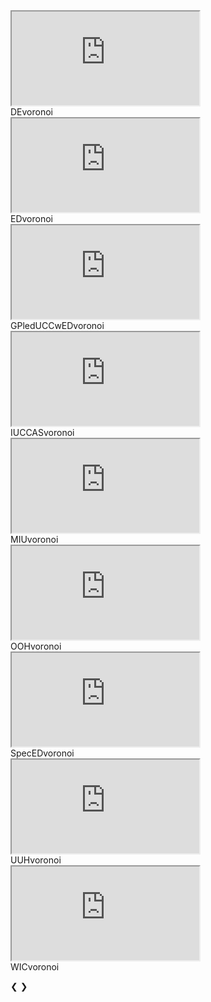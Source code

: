 
<script src="https://fergustaylor.github.io/dev/js/iframesize.js"></script>
<link rel="stylesheet" href="https://fergustaylor.github.io/dev/css/iframe.css">
<link rel="stylesheet" href="https://fergustaylor.github.io/dev/css/slide.css">

<div class="slideshow-container">

<div class="mySlides fade">
  <iframe src="https://fergustaylor.github.io/dev/Hackday/voronoi/DEvoronoi.html"></iframe>
  <div class="text">DEvoronoi</div>
</div>

<div class="mySlides fade">
  <iframe src="https://fergustaylor.github.io/dev/Hackday/voronoi/EDvoronoi.html"></iframe>
  <div class="text">EDvoronoi</div>
</div>

<div class="mySlides fade">
  <iframe src="https://fergustaylor.github.io/dev/Hackday/voronoi/GPledUCCwEDvoronoi.html"></iframe>
  <div class="text">GPledUCCwEDvoronoi</div>
</div>

<div class="mySlides fade">
  <iframe src="https://fergustaylor.github.io/dev/Hackday/voronoi/IUCCASvoronoi.html"></iframe>
  <div class="text">IUCCASvoronoi</div>
</div>

<div class="mySlides fade">
  <iframe src="https://fergustaylor.github.io/dev/Hackday/voronoi/MIUvoronoi.html"></iframe>
  <div class="text">MIUvoronoi</div>
</div>

<div class="mySlides fade">
  <iframe src="https://fergustaylor.github.io/dev/Hackday/voronoi/OOHvoronoi.html"></iframe>
  <div class="text">OOHvoronoi</div>
</div>

<div class="mySlides fade">
  <iframe src="https://fergustaylor.github.io/dev/Hackday/voronoi/SpecEDvoronoi.html"></iframe>
  <div class="text">SpecEDvoronoi</div>
</div>

<div class="mySlides fade">
  <iframe src="https://fergustaylor.github.io/dev/Hackday/voronoi/UUHvoronoi.html"></iframe>
  <div class="text">UUHvoronoi</div>
</div>

<div class="mySlides fade">
  <iframe src="https://fergustaylor.github.io/dev/Hackday/voronoi/WICvoronoi.html"></iframe>
  <div class="text">WICvoronoi</div>
</div>

<a class="prev" onclick="plusSlides(-1)">&#10094;</a>
<a class="next" onclick="plusSlides(1)">&#10095;</a>

</div>
<br>

<div style="text-align:center">
  <span class="dot" onclick="currentSlide(1)"></span> 
  <span class="dot" onclick="currentSlide(2)"></span> 
  <span class="dot" onclick="currentSlide(3)"></span> 
  <span class="dot" onclick="currentSlide(4)"></span> 
  <span class="dot" onclick="currentSlide(5)"></span> 
  <span class="dot" onclick="currentSlide(6)"></span> 
  <span class="dot" onclick="currentSlide(7)"></span> 
  <span class="dot" onclick="currentSlide(8)"></span> 
  <span class="dot" onclick="currentSlide(9)"></span> 
</div>

<script src="https://fergustaylor.github.io/dev/js/slide.js"></script>